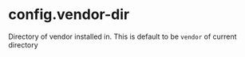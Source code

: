 # config.vendor-dir

Directory of vendor installed in. This is default to be `vendor` of current directory